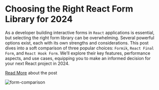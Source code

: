 # Choosing the Right React Form Library for 2024

As a developer building interactive forms in `React` applications is essential, but selecting the right form library can be overwhelming. Several powerful options exist, each with its own strengths and considerations. This post dives into a soft comparison of three popular choices: `Formik`, `React Final Form`, and `React Hook Form`. We’ll explore their key features, performance aspects, and use cases, equipping you to make an informed decision for your next React project in 2024.

[Read More](https://chanaka.co.uk/blogs/choosing-the-right-react-form-library-for-2024/) about the post

![form-comparison](https://chanaka.co.uk/blogs/wp-content/uploads/2024/03/formik-vs-hook-vs-final-2-1536x816.jpg)
